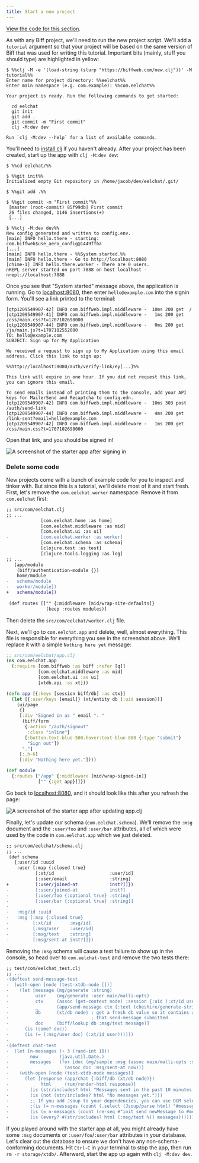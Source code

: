 ```yaml
---
title: Start a new project
---
```


[View the code for this section](https://github.com/jacobobryant/eelchat/commit/36cbd960304f2e0e6448ff9fcd989da5f1c76454).

As with any Biff project, we'll need to run the new project script. We'll add a
`tutorial` argument so that your project will be based on the same version of
Biff that was used for writing this tutorial. Important bits (mainly, stuff you
should type) are highlighted in yellow:

```plain
$ %%clj -M -e '(load-string (slurp "https://biffweb.com/new.clj"))' -M tutorial%%
Enter name for project directory: %%eelchat%%
Enter main namespace (e.g. com.example): %%com.eelchat%%

Your project is ready. Run the following commands to get started:

  cd eelchat
  git init
  git add .
  git commit -m "First commit"
  clj -M:dev dev

Run `clj -M:dev --help` for a list of available commands.
```

You'll need to
[install clj](https://clojure.org/guides/install_clojure) if you
haven't already. After your project has been created, start up the app with
`clj -M:dev dev`:

```plain
$ %%cd eelchat/%%

$ %%git init%%
Initialized empty Git repository in /home/jacob/dev/eelchat/.git/

$ %%git add .%%

$ %%git commit -m "First commit"%%
 [master (root-commit) 85f99db] First commit
 26 files changed, 1146 insertions(+)
 [...]

$ %%clj -M:dev dev%%
New config generated and written to config.env.
[main] INFO hello.there - starting: com.biffweb$use_aero_config@1449ffba
[...]
[main] INFO hello.there - %%System started.%%
[main] INFO hello.there - Go to http://localhost:8080
[chime-1] INFO hello.there.worker - There are 0 users.
nREPL server started on port 7888 on host localhost - nrepl://localhost:7888
```

Once you see that "System started" message above, the application is running.
Go to [localhost:8080](http://localhost:8080), then enter `hello@example.com`
into the signin form. You'll see a link printed to the terminal:

```plain
[qtp1209549907-42] INFO com.biffweb.impl.middleware -  10ms 200 get  /
[qtp1209549907-41] INFO com.biffweb.impl.middleware -   1ms 200 get  /css/main.css?t=1707102698000
[qtp1209549907-44] INFO com.biffweb.impl.middleware -   0ms 200 get  /js/main.js?t=1707102552000
TO: hello@example.com
SUBJECT: Sign up for My Application

We received a request to sign up to My Application using this email address. Click this link to sign up:

%%http://localhost:8080/auth/verify-link/ey[...]%%

This link will expire in one hour. If you did not request this link, you can ignore this email.

To send emails instead of printing them to the console, add your API keys for MailerSend and Recaptcha to config.edn.
[qtp1209549907-42] INFO com.biffweb.impl.middleware -  10ms 303 post /auth/send-link
[qtp1209549907-44] INFO com.biffweb.impl.middleware -   4ms 200 get  /link-sent?email=hello@example.com
[qtp1209549907-42] INFO com.biffweb.impl.middleware -   1ms 200 get  /css/main.css?t=1707102698000
```

Open that link, and you should be signed in!

![A screenshot of the starter app after signing in](/img/tutorial/signed-in.png)

### Delete some code

New projects come with a bunch of example code for you to inspect and tinker
with. But since this is a tutorial, we'll delete most of it and start fresh. First,
let's remove the `com.eelchat.worker` namespace. Remove it from `com.eelchat` first:

```diff
;; src/com/eelchat.clj
;; ...
             [com.eelchat.home :as home]
             [com.eelchat.middleware :as mid]
             [com.eelchat.ui :as ui]
-            [com.eelchat.worker :as worker]
             [com.eelchat.schema :as schema]
             [clojure.test :as test]
             [clojure.tools.logging :as log]
;; ...
   [app/module
    (biff/authentication-module {})
    home/module
-   schema/module
-   worker/module])
+   schema/module])
 
 (def routes [["" {:middleware [mid/wrap-site-defaults]}
               (keep :routes modules)]
```

Then delete the `src/com/eelchat/worker.clj` file.

Next, we'll go to `com.eelchat.app` and delete, well, almost everything.
This file is responsible for everything you see in the screenshot above. We'll replace it
with a simple `Nothing here yet` message:

```clojure
;; src/com/eelchat/app.clj
(ns com.eelchat.app
  (:require [com.biffweb :as biff :refer [q]]
            [com.eelchat.middleware :as mid]
            [com.eelchat.ui :as ui]
            [xtdb.api :as xt]))

(defn app [{:keys [session biff/db] :as ctx}]
  (let [{:user/keys [email]} (xt/entity db (:uid session))]
    (ui/page
     {}
     [:div "Signed in as " email ". "
      (biff/form
       {:action "/auth/signout"
        :class "inline"}
       [:button.text-blue-500.hover:text-blue-800 {:type "submit"}
        "Sign out"])
      "."]
     [:.h-6]
     [:div "Nothing here yet."])))

(def module
  {:routes ["/app" {:middleware [mid/wrap-signed-in]}
            ["" {:get app}]]})
```

Go back to [localhost:8080](http://localhost:8080), and it should look like
this after you refresh the page:

![A screenshot of the starter app after updating app.clj](/img/tutorial/nothing-here-yet.png)

Finally, let's update our schema (`com.eelchat.schema`). We'll remove the
`:msg` document and the `:user/foo` and `:user/bar` attributes, all of which
were used by the code in `com.eelchat.app` which we just deleted.

```diff
;; src/com/eelchat/schema.clj
;; ...
 (def schema
   {:user/id :uuid
    :user [:map {:closed true}
           [:xt/id                     :user/id]
           [:user/email                :string]
+          [:user/joined-at            inst?]]})
-          [:user/joined-at            inst?]
-          [:user/foo {:optional true} :string]
-          [:user/bar {:optional true} :string]]
-
-   :msg/id :uuid
-   :msg [:map {:closed true}
-         [:xt/id       :msg/id]
-         [:msg/user    :user/id]
-         [:msg/text    :string]
-         [:msg/sent-at inst?]]})
```

Removing the `:msg` schema will cause a test failure to show up in the console, so head over to `com.eelchat-test` and
remove the two tests there:

```diff
;; test/com/eelchat_test.clj
;; ...
-(deftest send-message-test
-  (with-open [node (test-xtdb-node [])]
-    (let [message (mg/generate :string)
-          user    (mg/generate :user main/malli-opts)
-          ctx     (assoc (get-context node) :session {:uid (:xt/id user)})
-          _       (app/send-message ctx {:text (cheshire/generate-string {:text message})})
-          db      (xt/db node) ; get a fresh db value so it contains any transactions
-                               ; that send-message submitted.
-          doc     (biff/lookup db :msg/text message)]
-      (is (some? doc))
-      (is (= (:msg/user doc) (:xt/id user))))))
-
-(deftest chat-test
-  (let [n-messages (+ 3 (rand-int 10))
-        now        (java.util.Date.)
-        messages   (for [doc (mg/sample :msg (assoc main/malli-opts :size n-messages))]
-                     (assoc doc :msg/sent-at now))]
-    (with-open [node (test-xtdb-node messages)]
-      (let [response (app/chat {:biff/db (xt/db node)})
-            html     (rum/render-html response)]
-        (is (str/includes? html "Messages sent in the past 10 minutes:"))
-        (is (not (str/includes? html "No messages yet.")))
-        ;; If you add Jsoup to your dependencies, you can use DOM selectors instead of just regexes:
-        ;(is (= n-messages (count (.select (Jsoup/parse html) "#messages > *"))))
-        (is (= n-messages (count (re-seq #"init send newMessage to #message-header" html))))
-        (is (every? #(str/includes? html (:msg/text %)) messages))))))
```

If you played around with the starter app at all, you might already have some
`:msg` documents or `:user/foo`/`:user/bar` attributes in your database. Let's
clear out the database to ensure we don't have any non-schema-conforming
documents. Hit `Ctrl-C` in your terminal to stop the app, then run
`rm -r storage/xtdb/`. Afterward, start the app up again with `clj -M:dev dev`.
